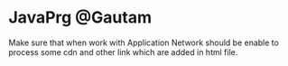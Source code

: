 # JavaPrg @Gautam

Make sure that when work with Application Network should be enable to process some cdn and other link which are added in html file.
